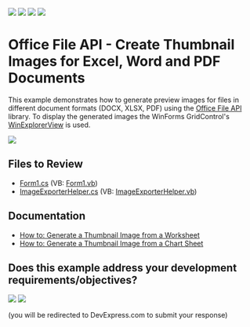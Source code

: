 <!-- default badges list -->
![](https://img.shields.io/endpoint?url=https://codecentral.devexpress.com/api/v1/VersionRange/143175290/21.1.3%2B)
[![](https://img.shields.io/badge/Open_in_DevExpress_Support_Center-FF7200?style=flat-square&logo=DevExpress&logoColor=white)](https://supportcenter.devexpress.com/ticket/details/T830551)
[![](https://img.shields.io/badge/📖_How_to_use_DevExpress_Examples-e9f6fc?style=flat-square)](https://docs.devexpress.com/GeneralInformation/403183)
[![](https://img.shields.io/badge/💬_Leave_Feedback-feecdd?style=flat-square)](#does-this-example-address-your-development-requirementsobjectives)
<!-- default badges end -->

# Office File API - Create Thumbnail Images for Excel, Word and PDF Documents

This example demonstrates how to generate preview images for files in different document formats (DOCX, XLSX, PDF) using the [Office File API](https://docs.devexpress.com/OfficeFileAPI/14911/Office-File-API) library. To display the generated images the WinForms GridControl's [WinExplorerView](https://docs.devexpress.com/WindowsForms/114759/Controls-and-Libraries/Data-Grid/Views/WinExplorer-View) is used.

![](./Images/Thumbnails.png)

## Files to Review

* [Form1.cs](./CS/Form1.cs) (VB: [Form1.vb](./VB/Form1.vb))
* [ImageExporterHelper.cs](./CS/ImageExporterHelper.cs) (VB: [ImageExporterHelper.vb](./VB/ImageExporterHelper.vb))

## Documentation

* [How to: Generate a Thumbnail Image from a Worksheet](https://docs.devexpress.com/OfficeFileAPI/403376/spreadsheet-document-api/examples/worksheets/how-to-generate-a-thumbnail-from-a-worksheet)
* [How to: Generate a Thumbnail Image from a Chart Sheet](https://docs.devexpress.com/OfficeFileAPI/403379/spreadsheet-document-api/examples/charts/how-to-generate-a-thumbnail-from-a-chart-sheet)
<!-- feedback -->
## Does this example address your development requirements/objectives?

[<img src="https://www.devexpress.com/support/examples/i/yes-button.svg"/>](https://www.devexpress.com/support/examples/survey.xml?utm_source=github&utm_campaign=office-file-api-create-thumbnail-images-for-docx-xlsx-pdf-files&~~~was_helpful=yes) [<img src="https://www.devexpress.com/support/examples/i/no-button.svg"/>](https://www.devexpress.com/support/examples/survey.xml?utm_source=github&utm_campaign=office-file-api-create-thumbnail-images-for-docx-xlsx-pdf-files&~~~was_helpful=no)

(you will be redirected to DevExpress.com to submit your response)
<!-- feedback end -->
